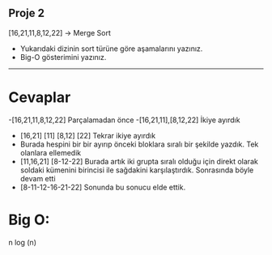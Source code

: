 ## Proje 2
[16,21,11,8,12,22] -> Merge Sort

- Yukarıdaki dizinin sort türüne göre aşamalarını yazınız.
- Big-O gösterimini yazınız.
-----
# Cevaplar
-[16,21,11,8,12,22] Parçalamadan önce
-[16,21,11],[8,12,22] İkiye ayırdık
- [16,21] [11]  [8,12]  [22] Tekrar ikiye ayırdık
- Burada hespini bir bir ayırıp önceki bloklara sıralı bir şekilde yazdık. Tek olanlara ellemedik
- [11,16,21]   [8-12-22] Burada artık iki grupta sıralı olduğu için direkt olarak soldaki kümenini birincisi ile sağdakini karşılaştırdık. Sonrasında böyle devam etti
- [8-11-12-16-21-22] Sonunda bu sonucu elde ettik.

# Big O:
n log (n)
